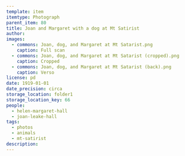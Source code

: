 ```yaml
---
template: item
itemtype: Photograph
parent_item: 80
title: Joan and Margaret with a dog at Mt Satirist
author: 
images:
  - commons: Joan, dog, and Margaret at Mt Satarist.png
    caption: Full scan
  - commons: Joan, dog, and Margaret at Mt Satarist (cropped).png
    caption: Cropped
  - commons: Joan, dog, and Margaret at Mt Satarist (back).png
    caption: Verso
license: pd
date: 1919-01-01
date_precision: circa
storage_location: folder1
storage_location_key: 66
people:
  - helen-margaret-hall
  - joan-leake-hall
tags:
  - photos
  - animals
  - mt-satirist
description: 
---
```

